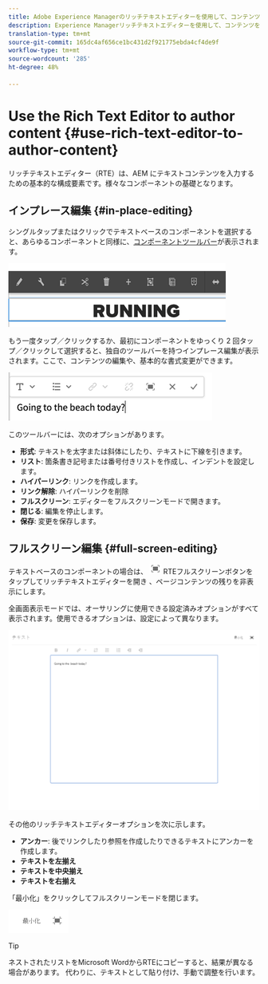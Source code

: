 ```yaml
---
title: Adobe Experience Managerのリッチテキストエディターを使用して、コンテンツを作成します。
description: Experience Managerリッチテキストエディターを使用して、コンテンツを作成します。
translation-type: tm+mt
source-git-commit: 165dc4af656ce1bc431d2f921775ebda4cf4de9f
workflow-type: tm+mt
source-wordcount: '285'
ht-degree: 48%

---
```



# Use the Rich Text Editor to author content {#use-rich-text-editor-to-author-content}

リッチテキストエディター（RTE）は、AEM にテキストコンテンツを入力するための基本的な構成要素です。様々なコンポーネントの基礎となります。

## インプレース編集 {#in-place-editing}

シングルタップまたはクリックでテキストベースのコンポーネントを選択すると、あらゆるコンポーネントと同様に、[コンポーネントツールバー](/help/sites-cloud/authoring/fundamentals/editing-content.md#component-toolbar)が表示されます。

![コンポーネントツールバー](/help/sites-cloud/authoring/assets/editing-component-toolbar.png)

もう一度タップ／クリックするか、最初にコンポーネントをゆっくり 2 回タップ／クリックして選択すると、独自のツールバーを持つインプレース編集が表示されます。ここで、コンテンツの編集や、基本的な書式変更ができます。

![RTE を使用したインプレース編集](/help/sites-cloud/authoring/assets/rte-in-place-editing.png)

このツールバーには、次のオプションがあります。

* **形式**: テキストを太字または斜体にしたり、テキストに下線を引きます。
* **リスト**: 箇条書き記号または番号付きリストを作成し、インデントを設定します。
* **ハイパーリンク**: リンクを作成します。
* **リンク解除**: ハイパーリンクを削除
* **フルスクリーン**: エディターをフルスクリーンモードで開きます。
* **閉じる**: 編集を停止します。
* **保存**: 変更を保存します。

## フルスクリーン編集 {#full-screen-editing}

テキストベースのコンポーネントの場合は、 ![ツールバーからフルスクリーンモードの](/help/sites-cloud/authoring/assets/editing-full-screen.png) RTEフルスクリーンボタンをタップしてリッチテキストエディターを開き [](/help/sites-cloud/authoring/fundamentals/editing-content.md#component-toolbar) 、ページコンテンツの残りを非表示にします。

全画面表示モードでは、オーサリングに使用できる設定済みオプションがすべて表示されます。使用できるオプションは、設定によって異なります。 <!--Full screen mode displays all the configured options that you can use for authoring. The availability of options [depends on the configuration](/help/sites-administering/rich-text-editor.md).-->

![全画面表示モードの RTE](/help/sites-cloud/authoring/assets/rte-full-screen.png)

その他のリッチテキストエディターオプションを次に示します。

* **アンカー**: 後でリンクしたり参照を作成したりできるテキストにアンカーを作成します。
* **テキストを左揃え**
* **テキストを中央揃え**
* **テキストを右揃え**

「最小化」をクリックしてフルスクリーンモードを閉じます。

![RTE の最小化ボタン](/help/sites-cloud/authoring/assets/rte-minimize.png)

>[!Tip]
>
>ネストされたリストをMicrosoft WordからRTEにコピーすると、結果が異なる場合があります。 代わりに、テキストとして貼り付け、手動で調整を行います。
